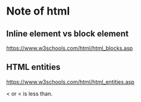# Note of html

## Inline element vs block element
https://www.w3schools.com/html/html_blocks.asp

## HTML entities
https://www.w3schools.com/html/html_entities.asp

&lt; or &#60; is less than.
